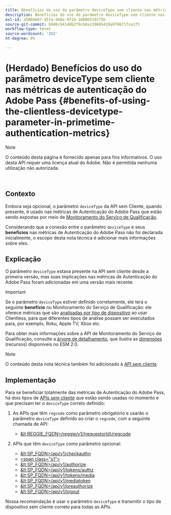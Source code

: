 ```yaml
---
title: Benefícios do uso do parâmetro deviceType sem cliente nas métricas de autenticação do Adobe Pass
description: Benefícios do uso do parâmetro deviceType sem cliente nas métricas de autenticação do Adobe Pass
exl-id: a5004887-d5fa-468e-971b-10806519175b
source-git-commit: b0d6c94148b2f9cb8a139685420a970671fce1f5
workflow-type: tm+mt
source-wordcount: '352'
ht-degree: 0%

---
```


# (Herdado) Benefícios do uso do parâmetro deviceType sem cliente nas métricas de autenticação do Adobe Pass {#benefits-of-using-the-clientless-devicetype-parameter-in-primetime-authentication-metrics}

>[!NOTE]
>
>O conteúdo desta página é fornecido apenas para fins informativos. O uso desta API requer uma licença atual do Adobe. Não é permitida nenhuma utilização não autorizada.

</br>

## Contexto

Embora seja opcional, o parâmetro `deviceType` da API sem Cliente, quando presente, é usado nas métricas de Autenticação do Adobe Pass que estão sendo expostas por meio de [Monitoramento do Serviço de Qualificação](/help/authentication/integration-guide-programmers/features-premium/esm/entitlement-service-monitoring-overview.md).

Considerando que a conexão entre o parâmetro `deviceType` e seus **benefícios** nas métricas de Autenticação do Adobe Pass não foi declarada inicialmente, o escopo desta nota técnica é adicionar mais informações sobre eles.

## Explicação

O parâmetro `deviceType` estava presente na API sem cliente desde a primeira versão, mas suas implicações nas métricas de Autenticação do Adobe Pass foram adicionadas em uma versão mais recente.



>[!IMPORTANT]
>
>Se o parâmetro `deviceType` estiver definido corretamente, ele terá o seguinte **benefício** no Monitoramento do Serviço de Qualificação: ele oferece métricas que são [analisadas por tipo de dispositivo](/help/authentication/integration-guide-programmers/features-premium/esm/entitlement-service-monitoring-overview.md#clientless_device_type) ao usar Clientless, para que diferentes tipos de análise possam ser executados para, por exemplo, Roku, Apple TV, Xbox etc.


Para obter mais informações sobre a API de Monitoramento do Serviço de Qualificação, consulte a [árvore de detalhamento](/help/authentication/integration-guide-programmers/features-premium/esm/entitlement-service-monitoring-api.md#drill-down_tree), que ilustra as [dimensões](/help/authentication/integration-guide-programmers/features-premium/esm/entitlement-service-monitoring-overview.md#esm_dimensions) (recursos) disponíveis no ESM 2.0.

>[!NOTE]
>
>O conteúdo desta nota técnica também foi adicionado à [API sem cliente](#clientless_device_type).




## Implementação

Para se beneficiar totalmente das métricas de Autenticação do Adobe Pass, há dois tipos de [APIs sem cliente](#web_srvs_summary) que estão sendo usadas no momento e que precisam ter o `deviceType` correto definido:

1. As APIs que têm `regcode` como parâmetro obrigatório e usarão o parâmetro `deviceType` definido ao criar o `regcode`, com a seguinte chamada de API:
   - [\&lt;REGGIE\_FQDN\>/reggie/v1/{requestorId}/regcode](#reg_serv)

1. APIs que têm `deviceType` como parâmetro opcional:
   - [\&lt;SP\_FQDN\>/api/v1/checkauthn](#check_authn_token)
   - [&lt;span class=&quot;s1&quot;>](#retrieve_authn_token)
   - [\&lt;SP\_FQDN\>/api/v1/authorize](#init_authz)
   - [\&lt;SP\_FQDN\>/api/v1/tokens/authz](#retrieve_authz_token)
   - [\&lt;SP\_FQDN\>/api/v1/tokens/media](#short_media)
   - [\&lt;SP\_FQDN\>/api/v1/mediatoken](#short_media)
   - [\&lt;SP\_FQDN\>/api/v1/preauthorize](#PreAuthZ_Resources)
   - [\&lt;SP\_FQDN\>/api/v1/logout](#init_logout)

Nossa recomendação é usar o parâmetro `deviceType` e transmitir o tipo de dispositivo sem cliente correto para todas as APIs.
